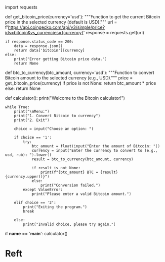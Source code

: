 import requests

def get_bitcoin_price(currency='usd'):
    """Function to get the current Bitcoin price in the selected currency (default is USD)."""
    url = f'https://api.coingecko.com/api/v3/simple/price?ids=bitcoin&vs_currencies={currency}'
    response = requests.get(url)
    
    if response.status_code == 200:
        data = response.json()
        return data['bitcoin'][currency]
    else:
        print("Error getting Bitcoin price data.")
        return None

def btc_to_currency(btc_amount, currency='usd'):
    """Function to convert Bitcoin amount to the selected currency (e.g., USD)."""
    price = get_bitcoin_price(currency)
    if price is not None:
        return btc_amount * price
    else:
        return None

def calculator():
    print("Welcome to the Bitcoin calculator!")
    
    while True:
        print("\nMenu:")
        print("1. Convert Bitcoin to currency")
        print("2. Exit")
        
        choice = input("Choose an option: ")

        if choice == '1':
            try:
                btc_amount = float(input("Enter the amount of Bitcoin: "))
                currency = input("Enter the currency to convert to (e.g., usd, rub): ").lower()
                result = btc_to_currency(btc_amount, currency)
                
                if result is not None:
                    print(f"{btc_amount} BTC = {result} {currency.upper()}")
                else:
                    print("Conversion failed.")
            except ValueError:
                print("Please enter a valid Bitcoin amount.")
        
        elif choice == '2':
            print("Exiting the program.")
            break
        
        else:
            print("Invalid choice, please try again.")

if __name__ == '__main__':
    calculator()
# Reft
